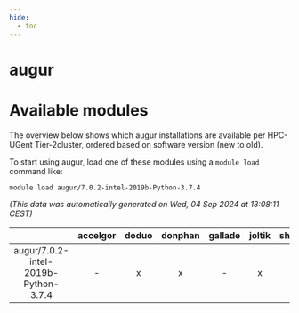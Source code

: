 ```yaml
---
hide:
  - toc
---
```


augur
=====

# Available modules


The overview below shows which augur installations are available per HPC-UGent Tier-2cluster, ordered based on software version (new to old).

To start using augur, load one of these modules using a `module load` command like:

```shell
module load augur/7.0.2-intel-2019b-Python-3.7.4
```

*(This data was automatically generated on Wed, 04 Sep 2024 at 13:08:11 CEST)*  

| |accelgor|doduo|donphan|gallade|joltik|shinx|skitty|
| :---: | :---: | :---: | :---: | :---: | :---: | :---: | :---: |
|augur/7.0.2-intel-2019b-Python-3.7.4|-|x|x|-|x|-|x|
